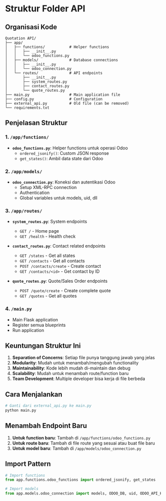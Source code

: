 # Struktur Folder API

## Organisasi Kode

```
Quotation API/
├── app/
│   ├── functions/           # Helper functions
│   │   ├── __init__.py
│   │   └── odoo_functions.py
│   ├── models/              # Database connections
│   │   ├── __init__.py
│   │   └── odoo_connection.py
│   └── routes/              # API endpoints
│       ├── __init__.py
│       ├── system_routes.py
│       ├── contact_routes.py
│       └── quote_routes.py
├── main.py                  # Main application file
├── config.py                # Configuration
├── external_api.py          # Old file (can be removed)
└── requirements.txt
```

## Penjelasan Struktur

### 1. `/app/functions/`
- **`odoo_functions.py`**: Helper functions untuk operasi Odoo
  - `ordered_jsonify()`: Custom JSON response
  - `get_states()`: Ambil data state dari Odoo

### 2. `/app/models/`
- **`odoo_connection.py`**: Koneksi dan autentikasi Odoo
  - Setup XML-RPC connection
  - Authentication
  - Global variables untuk models, uid, dll

### 3. `/app/routes/`
- **`system_routes.py`**: System endpoints
  - `GET /` - Home page
  - `GET /health` - Health check

- **`contact_routes.py`**: Contact related endpoints
  - `GET /states` - Get all states
  - `GET /contacts` - Get all contacts
  - `POST /contacts/create` - Create contact
  - `GET /contacts/<id>` - Get contact by ID

- **`quote_routes.py`**: Quote/Sales Order endpoints
  - `POST /quote/create` - Create complete quote
  - `GET /quotes` - Get all quotes

### 4. `/main.py`
- Main Flask application
- Register semua blueprints
- Run application

## Keuntungan Struktur Ini

1. **Separation of Concerns**: Setiap file punya tanggung jawab yang jelas
2. **Modularity**: Mudah untuk menambah/mengubah functionality
3. **Maintainability**: Kode lebih mudah di-maintain dan debug
4. **Scalability**: Mudah untuk menambah route/function baru
5. **Team Development**: Multiple developer bisa kerja di file berbeda

## Cara Menjalankan

```bash
# Ganti dari external_api.py ke main.py
python main.py
```

## Menambah Endpoint Baru

1. **Untuk function baru**: Tambah di `/app/functions/odoo_functions.py`
2. **Untuk route baru**: Tambah di file route yang sesuai atau buat file baru
3. **Untuk model baru**: Tambah di `/app/models/odoo_connection.py`

## Import Pattern

```python
# Import functions
from app.functions.odoo_functions import ordered_jsonify, get_states

# Import models
from app.models.odoo_connection import models, ODOO_DB, uid, ODOO_API_KEY
```
